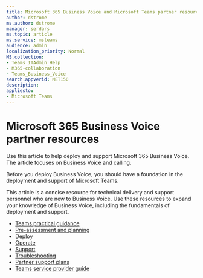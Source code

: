 ```yaml
---
title: Microsoft 365 Business Voice and Microsoft Teams partner resources
author: dstrome 
ms.author: dstrome
manager: serdars
ms.topic: article
ms.service: msteams
audience: admin
localization_priority: Normal
MS.collection: 
- Teams_ITAdmin_Help
- M365-collaboration
- Teams_Business_Voice
search.appverid: MET150
description: 
appliesto: 
- Microsoft Teams
---
```


# Microsoft 365 Business Voice partner resources

Use this article to help deploy and support Microsoft 365 Business Voice. The article focuses on Business Voice and calling.

Before you deploy Business Voice, you should have a foundation in the deployment and support of Microsoft Teams.

This article is a concise resource for technical delivery and support personnel who are new to Business Voice. Use these resources to expand your knowledge of Business Voice, including the fundamentals of deployment and support.

- [Teams practical guidance](../cloud-voice-landing-page.md)
- [Pre-assessment and planning](../3-envision-evaluate-my-environment.md)
- [Deploy](../3-onboard-deploy-my-service.md)
- [Operate](../1-drive-value-operate-my-service.md)
- [Support](../prepare-network.md#plan-for-service-management)
- [Troubleshooting](../connectivity-issues.md)
- [Partner support plans](https://partner.microsoft.com/support/partnersupport)
- [Teams service provider guide](https://aka.ms/teamsserviceproviderguide)
